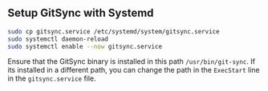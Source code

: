 ## Setup GitSync with Systemd

```bash
sudo cp gitsync.service /etc/systemd/system/gitsync.service
sudo systemctl daemon-reload
sudo systemctl enable --now gitsync.service
```

Ensure that the GitSync binary is installed in this path `/usr/bin/git-sync`. If its installed in a different path, you can change the path in the `ExecStart` line in the `gitsync.service` file.
